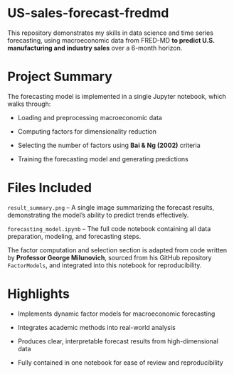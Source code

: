 # US-sales-forecast-fredmd
This repository demonstrates my skills in data science and time series forecasting, using macroeconomic data from FRED-MD **to predict U.S. manufacturing and industry sales** over a 6-month horizon.

# Project Summary
The forecasting model is implemented in a single Jupyter notebook, which walks through:

* Loading and preprocessing macroeconomic data

* Computing factors for dimensionality reduction

* Selecting the number of factors using **Bai & Ng (2002)** criteria

* Training the forecasting model and generating predictions

# Files Included
`result_summary.png` – A single image summarizing the forecast results, demonstrating the model’s ability to predict trends effectively.

`forecasting_model.ipynb` – The full code notebook containing all data preparation, modeling, and forecasting steps.

The factor computation and selection section is adapted from code written by **Professor George Milunovich**, sourced from his GitHub repository `FactorModels`, and integrated into this notebook for reproducibility.

# Highlights

* Implements dynamic factor models for macroeconomic forecasting

* Integrates academic methods into real-world analysis

* Produces clear, interpretable forecast results from high-dimensional data

* Fully contained in one notebook for ease of review and reproducibility

